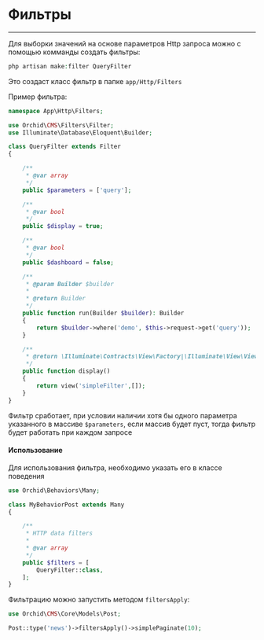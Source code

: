 # Фильтры
----------

Для выборки значений на основе параметров Http запроса можно с помощью комманды создать фильтры:

```php
php artisan make:filter QueryFilter
```

Это создаст класс фильтр в папке `app/Http/Filters`


Пример фильтра:
```php
namespace App\Http\Filters;

use Orchid\CMS\Filters\Filter;
use Illuminate\Database\Eloquent\Builder;

class QueryFilter extends Filter
{

    /**
     * @var array
     */
    public $parameters = ['query'];

    /**
     * @var bool
     */
    public $display = true;

    /**
     * @var bool
     */
    public $dashboard = false;

    /**
     * @param Builder $builder
     *
     * @return Builder
     */
    public function run(Builder $builder): Builder
    {
        return $builder->where('demo', $this->request->get('query'));
    }

    /**
     * @return \Illuminate\Contracts\View\Factory|\Illuminate\View\View
     */
    public function display()
    {
        return view('simpleFilter',[]);
    }
}
```

Фильтр сработает, при условии наличии хотя бы одного параметра указанного в массиве `$parameters`, если массив будет пуст, тогда фильтр будет работать при каждом запросе

#### Использование

Для использования фильтра, необходимо указать его в классе поведения
```php
use Orchid\Behaviors\Many;

class MyBehaviorPost extends Many
{

    /**
     * HTTP data filters
     *
     * @var array
     */
    public $filters = [
        QueryFilter::class,
    ];
}
```

Фильтрацию можно запустить методом `filtersApply`:
```php
use Orchid\CMS\Core\Models\Post;

Post::type('news')->filtersApply()->simplePaginate(10);
```
